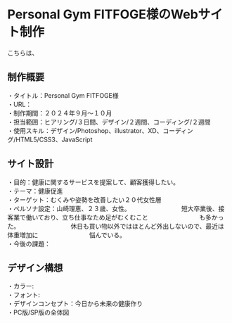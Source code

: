 # Personal Gym FITFOGE様のWebサイト制作
こちらは、

## 制作概要
・タイトル：Personal Gym FITFOGE様
<br>
・URL：
<br>
・制作期間：２０２４年９月～１０月
<br>
・担当範囲：ヒアリング/３日間、デザイン/２週間、コーディング/２週間
<br>
・使用スキル：デザイン/Photoshop、illustrator、XD、コーディング/HTML5/CSS3、JavaScript

## サイト設計
・目的：健康に関するサービスを提案して、顧客獲得したい。
<br>
・テーマ：健康促進
<br>
・ターゲット：むくみや姿勢を改善したい２０代女性層
<br>
・ペルソナ設定：山崎理恵、２３歳、女性。
　　　　　　　　短大卒業後、接客業で働いており、立ち仕事なため足がむくむこと
　　　　　　　　も多かった。
　　　　　　　　休日も買い物以外ではほとんど外出しないので、最近は体重増加に
　　　　　　　　悩んでいる。
<br>
・今後の課題：

## デザイン構想
・カラー:
<br>
・フォント:
<br>
・デザインコンセプト：今日から未来の健康作り
<br>
・PC版/SP版の全体図
